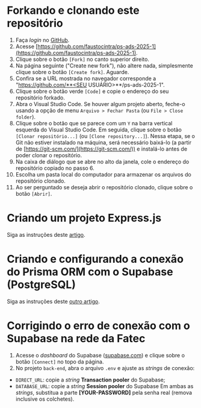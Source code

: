# Forkando e clonando este repositório
1. Faça _login_ no [GitHub](https://github.com).
2. Acesse [https://github.com/faustocintra/ps-ads-2025-1](https://github.com/faustocintra/ps-ads-2025-1).
3. Clique sobre o botão `[Fork]` no canto superior direito.
4. Na página seguinte ("Create new fork"), não altere nada, simplesmente clique sobre o botão `[Create fork]`. Aguarde.
5. Confira se a URL mostrada no navegador corresponde a "https://github.com/**<SEU USUÁRIO>**/ps-ads-2025-1".
6. Clique sobre o botão verde `[Code]` e copie o endereço do seu repositório forkado.
7. Abra o Visual Studio Code. Se houver algum projeto aberto, feche-o usando a opção de menu `Arquivo > Fechar Pasta` (ou `File > Close folder`).
8. Clique sobre o botão que se parece com um `Y` na barra vertical esquerda do Visual Studio Code. Em seguida, clique sobre o botão `[Clonar repositório...]` (ou `[Clone repository...]`). Nessa etapa, se o Git não estiver instalado na máquina, será necessário baixá-lo (a partir de [https://git-scm.com/](https://git-scm.com/)) e instalá-lo antes de poder clonar o repositório.
9. Na caixa de diálogo que se abre no alto da janela, cole o endereço do repositório copiado no passo 6.
10. Escolha um pasta local do computador para armazenar os arquivos do repositório clonado.
11. Ao ser perguntado se deseja abrir o repositório clonado, clique sobre o botão `[Abrir]`.

# Criando um projeto Express.js
Siga as instruções deste [artigo](https://faustocintra.com.br/desenvolvimento-back-end/criando-um-projeto-express-js-em-2024/).

# Criando e configurando a conexão do Prisma ORM com o Supabase (PostgreSQL)
Siga as instruções deste [outro artigo](https://faustocintra.com.br/desenvolvimento-back-end/configurando-a-conexao-do-prisma-orm-com-o-supabase-postgresql/).

# Corrigindo o erro de conexão com o Supabase na rede da Fatec
1. Acesse o _dashboard_ do Supabase ([supabase.com](https://supabase.com)) e clique sobre o botão `[Connect]` no topo da página.
2. No projeto `back-end`, abra o arquivo `.env` e ajuste as _strings_ de conexão:
* `DIRECT_URL`: copie a _string_ **Transaction pooler** do Supabase;
* `DATABASE_URL`: copie a _string_ **Session pooler** do Supabase
Em ambas as _strings_, substitua a parte **[YOUR-PASSWORD]** pela senha real (remova inclusive os colchetes).
